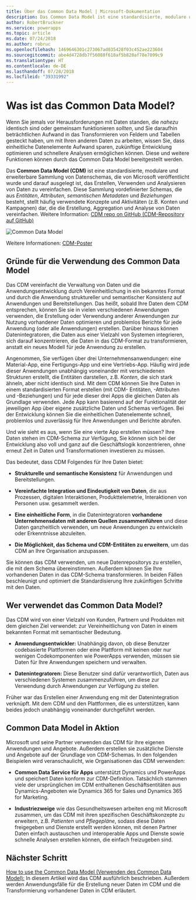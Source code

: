 ```yaml
---
title: Über das Common Data Model | Microsoft-Dokumentation
description: Das Common Data Model ist eine standardisierte, modulare und erweiterbare Sammlung von Datenschemas, die von Microsoft veröffentlicht wurde und darauf ausgelegt ist, das Erstellen, Verwenden und Analysieren von Daten zu vereinfachen.
author: RobertBruckner
ms.service: powerapps
ms.topic: article
ms.date: 07/24/2018
ms.author: robruc
ms.openlocfilehash: 1469646301c273067ad035428f03c452ae223604
ms.sourcegitcommit: abe4d4728db7f56088f618af5b820af78e7099c9
ms.translationtype: HT
ms.contentlocale: de-DE
ms.lasthandoff: 07/28/2018
ms.locfileid: "39331992"
---
```

# <a name="what-is-the-common-data-model"></a>Was ist das Common Data Model?

Wenn Sie jemals vor Herausforderungen mit Daten standen, die *nahezu* identisch sind oder gemeinsam funktionieren *sollten*, und Sie daraufhin beträchtlichen Aufwand in das Transformieren von Feldern und Tabellen gesteckt haben, um mit Ihren anderen Daten zu arbeiten, wissen Sie, dass einheitliche Datenelemente Aufwand sparen, zukünftige Entwicklung optimieren und schnellere Analysen ermöglichen können. Diese und weitere Funktionen können durch das Common Data Model bereitgestellt werden.

Das **Common Data Model (CDM)** ist eine standardisierte, modulare und erweiterbare Sammlung von Datenschemas, die von Microsoft veröffentlicht wurde und darauf ausgelegt ist, das Erstellen, Verwenden und Analysieren von Daten zu vereinfachen. Diese Sammlung vordefinierter Schemas, die aus *Entitäten*, *Attributen*, *semantischen Metadaten* und *Beziehungen* besteht, stellt häufig verwendete Konzepte und Aktivitäten (z.B. Konten und Kampagnen) dar, die die Erstellung, Aggregation und Analyse von Daten vereinfachen. Weitere Information: [CDM repo on GitHub (CDM-Repository auf GitHub)](https://aka.ms/cdmrepo)

![Common Data Model](media/cdm-entities.png)

Weitere Informationen: [CDM-Poster](https://aka.ms/cdmposter)

## <a name="why-use-the-common-data-model"></a>Gründe für die Verwendung des Common Data Model

Das CDM vereinfacht die Verwaltung von Daten und die Anwendungsentwicklung durch Vereinheitlichung in ein bekanntes Format und durch die Anwendung struktureller und semantischer Konsistenz auf Anwendungen und Bereitstellungen. Das heißt, sobald Ihre Daten dem CDM entsprechen, können Sie sie in vielen verschiedenen Anwendungen verwenden, die Erstellung oder Verwendung anderer Anwendungen zur Nutzung vorhandener Daten optimieren und problemlos Berichte für jede Anwendung (oder alle Anwendungen) erstellen. Darüber hinaus können Datenintegratoren, die Daten aus einer Vielzahl von Systemen integrieren, sich darauf konzentrieren, die Daten in das CDM-Format zu transformieren, anstatt ein neues Modell für jede Anwendung zu erstellen.

Angenommen, Sie verfügen über drei Unternehmensanwendungen: eine Material-App, eine Fertigungs-App und eine Vertriebs-App. Häufig wird jede dieser Anwendungen unabhängig voneinander mit verschiedenen Strukturen erstellt, die Entitäten darstellen, z.B. *Konten*, die sich stark ähneln, aber nicht identisch sind. Mit dem CDM können Sie Ihre Daten in einem standardisierten Format erstellen (mit CDM- Entitäten, -Attributen und -Beziehungen) und für jede dieser drei Apps die gleichen Daten als Grundlage verwenden. Jede App kann basierend auf der Funktionalität der jeweiligen App über eigene zusätzliche Daten und Schemas verfügen. Bei der Entwicklung können Sie die einheitlichen Datenelemente schnell, problemlos und zuverlässig für Ihre Anwendungen und Berichte abrufen.

Und wie sieht es aus, wenn Sie eine vierte App erstellen müssen? Ihre Daten stehen im CDM-Schema zur Verfügung, Sie können sich bei der Entwicklung also voll und ganz auf die Geschäftslogik konzentrieren, ohne erneut Zeit in Daten und Transformationen investieren zu müssen.

Das bedeutet, dass CDM Folgendes für Ihre Daten bietet:

-   **Strukturelle und semantische Konsistenz** für Anwendungen und Bereitstellungen.

-   **Vereinfachte Integration und Eindeutigkeit von Daten**, die aus Prozessen, digitalen Interaktionen, Produkttelemetrie, Interaktionen von Personen usw. gesammelt werden.

-   **Eine einheitliche Form**, in die Datenintegratoren **vorhandene Unternehmensdaten mit anderen Quellen zusammenführen** und diese Daten ganzheitlich verwenden, um neue Anwendungen zu entwickeln oder Erkenntnisse abzuleiten.

-   **Die Möglichkeit, das Schema und CDM-Entitäten zu erweitern**, um das CDM an Ihre Organisation anzupassen.

Sie können das CDM verwenden, um neue Datenrepositorys zu erstellen, die mit dem Schema übereinstimmen. Außerdem können Sie Ihre vorhandenen Daten in das CDM-Schema transformieren. In beiden Fällen beschleunigt und optimiert die Standardisierung Ihre zukünftigen Schritte mit den Daten.

## <a name="who-uses-the-common-data-model"></a>Wer verwendet das Common Data Model?

Das CDM wird von einer Vielzahl von Kunden, Partnern und Produkten mit dem gleichen Ziel verwendet: zur Vereinheitlichung von Daten in einem bekannten Format mit semantischer Bedeutung.

-   **Anwendungsentwickler:** Unabhängig davon, ob diese Benutzer codebasierte Plattformen oder eine Plattform mit keinen oder nur wenigen Codekomponenten wie PowerApps verwenden, müssen sie Daten für Ihre Anwendungen speichern und verwalten.

-   **Datenintegratoren:** Diese Benutzer sind dafür verantwortlich, Daten aus verschiedenen Systemen zusammenzuführen, um diese zur Verwendung durch Anwendungen zur Verfügung zu stellen.

Früher war das Erstellen einer Anwendung eng mit der Datenintegration verknüpft. Mit dem CDM und den Plattformen, die es unterstützen, kann beides jedoch unabhängig voneinander durchgeführt werden.

## <a name="common-data-model-in-action"></a>Common Data Model in Aktion

Microsoft und seine Partner verwenden das CDM für ihre eigenen Anwendungen und Angebote. Außerdem erstellen sie zusätzliche Dienste und Angebote auf der Grundlage von CDM-Schemas. In den folgenden Beispielen wird veranschaulicht, wie Organisationen das CDM verwenden:

-   **Common Data Service für Apps** unterstützt Dynamics und PowerApps und speichert Daten konform zur CDM-Definition. Tatsächlich stammen viele der ursprünglichen im CDM enthaltenen Geschäftsentitäten aus Dynamics-Angeboten wie Dynamics 365 for Sales und Dynamics 365 for Marketing.

-   **Industriezweige** wie das Gesundheitswesen arbeiten eng mit Microsoft zusammen, um das CDM mit ihren spezifischen Geschäftskonzepte zu erweitern, z.B. *Patienten* und *Pflegepläne*, sodass diese Daten freigegeben und Dienste erstellt werden können, mit denen Partner Daten einfach austauschen und interoperable Apps und Dienste sowie schnelle Analysen erstellen können, die einfach freizugeben sind.

## <a name="next-step"></a>Nächster Schritt

[How to use the Common Data Model (Verwenden des Common Data Model):](use-common-data-model.md) In diesem Artikel wird das CDM ausführlich beschrieben. Außerdem werden Anwendungsfälle für die Erstellung neuer Daten im CDM und die Transformierung vorhandener Daten in CDM erläutert.